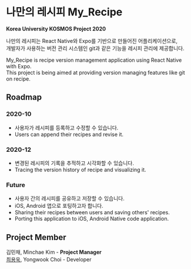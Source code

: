 # 나만의 레시피 My_Recipe

**Korea University KOSMOS Project 2020**  

나만의 레시피는 React Native와 Expo를 기반으로 만들어진 어플리케이션으로,  
개발자가 사용하는 버전 관리 시스템인 git과 같은 기능을 레시피 관리에 제공합니다.

My_Recipe is recipe version management application using React Native with Expo.  
This project is being aimed at providing version managing features like git on recipe.

## Roadmap
### 2020-10
- 사용자가 레시피를 등록하고 수정할 수 있습니다.
- Users can append their recipes and revise it.

### 2020-12
- 변경된 레시피의 기록을 추적하고 시각화할 수 있습니다.
- Tracing the version history of recipe and visualizing it.

### Future
- 사용자 간의 레시피를 공유하고 저장할 수 있습니다.
- iOS, Android 앱으로 포팅하고자 합니다.
- Sharing their recipes between users and saving others' recipes.
- Porting this application to iOS, Android Native code application.

## Project Member
김민채, Minchae Kim - **Project Manager**  
[최용욱](https://github.com/hyp3rflow), Yongwook Choi - Developer  
